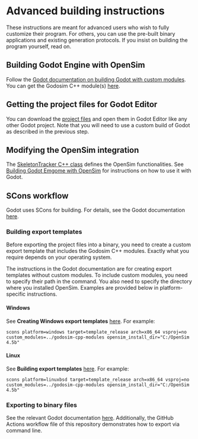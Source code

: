 # Advanced building instructions
These instructions are meant for advanced users who wish to fully customize their program. For others, you can use the pre-built binary applications and existing generation protocols. If you insist on building the program yourself, read on.

## Building Godot Engine with OpenSim

Follow the [Godot documentation on building Godot with custom modules](https://docs.godotengine.org/en/stable/contributing/development/core_and_modules/custom_modules_in_cpp.html).
You can get the Godosim C++ module(s) [here](https://github.com/jerela/godosim-cpp-modules).

## Getting the project files for Godot Editor

You can download the [project files](https://github.com/jerela/godosim-project-files) and open them in Godot Editor like any other Godot project. Note that you will need to use a custom build of Godot as described in the previous step.

## Modifying the OpenSim integration

The [SkeletonTracker C++ class](https://github.com/jerela/godosim-cpp-modules/blob/main/godosim/SkeletonTracker.h) defines the OpenSim functionalities. See [Building Godot Emgome with OpenSim](#building-godot-engine-with-opensim) for instructions on how to use it with Godot.

## SCons workflow

Godot uses SCons for building. For details, see the Godot documentation [here](https://docs.godotengine.org/en/stable/contributing/development/compiling/introduction_to_the_buildsystem.html).

### Building export templates

Before exporting the project files into a binary, you need to create a custom export template that includes the Godosim C++ modules. Exactly what you require depends on your operating system.

The instructions in the Godot documentation are for creating export templates without custom modules. To include custom modules, you need to specify their path in the command. You also need to specify the directory where you installed OpenSim. Examples are provided below in platform-specific instructions.

#### Windows

See **Creating Windows export templates** [here](https://docs.godotengine.org/en/stable/contributing/development/compiling/compiling_for_windows.html).
For example:
```
scons platform=windows target=template_release arch=x86_64 vsproj=no custom_modules=../godosim-cpp-modules opensim_install_dir="C:/OpenSim 4.5b"
```

#### Linux

See **Building export templates** [here](https://docs.godotengine.org/en/stable/contributing/development/compiling/compiling_for_linuxbsd.html).
For example:
```
scons platform=linuxbsd target=template_release arch=x86_64 vsproj=no custom_modules=../godosim-cpp-modules opensim_install_dir="C:/OpenSim 4.5b"
```

### Exporting to binary files

See the relevant Godot documentation [here](https://docs.godotengine.org/en/latest/tutorials/export/exporting_projects.html).
Additionally, the GitHub Actions workflow file of this repository demonstrates how to export via command line.